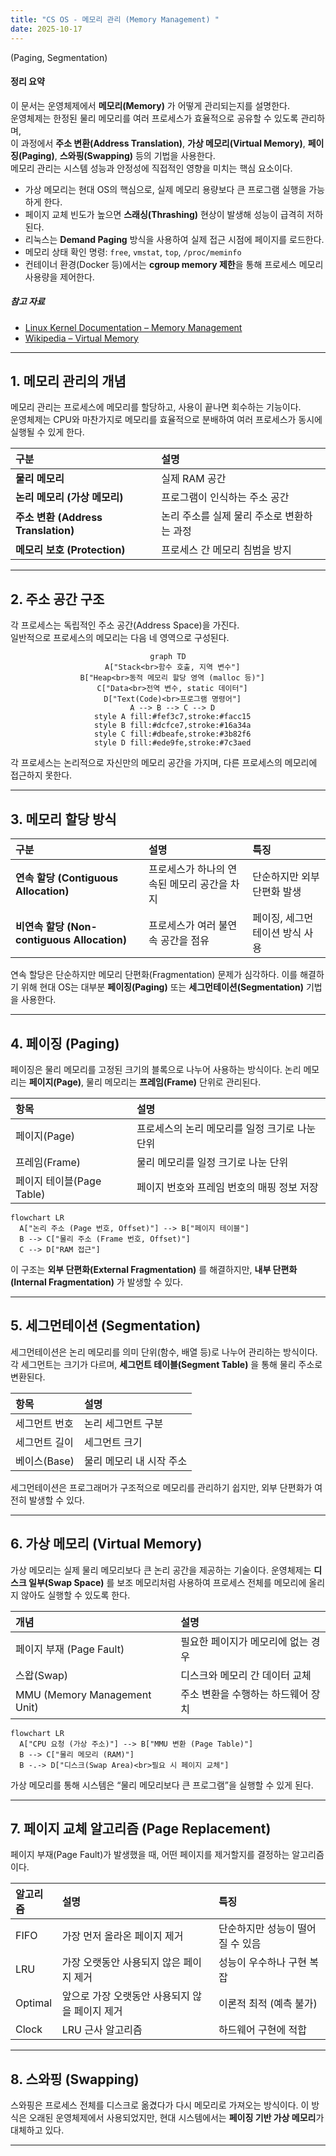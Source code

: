 ```yaml
---
title: "CS OS - 메모리 관리 (Memory Management) "
date: 2025-10-17
---
```

(Paging, Segmentation)


#### 정리 요약

이 문서는 운영체제에서 **메모리(Memory)** 가 어떻게 관리되는지를 설명한다.  
운영체제는 한정된 물리 메모리를 여러 프로세스가 효율적으로 공유할 수 있도록 관리하며,  
이 과정에서 **주소 변환(Address Translation)**, **가상 메모리(Virtual Memory)**, **페이징(Paging)**, **스와핑(Swapping)** 등의 기법을 사용한다.  
메모리 관리는 시스템 성능과 안정성에 직접적인 영향을 미치는 핵심 요소이다.

* 가상 메모리는 현대 OS의 핵심으로, 실제 메모리 용량보다 큰 프로그램 실행을 가능하게 한다.
* 페이지 교체 빈도가 높으면 **스래싱(Thrashing)** 현상이 발생해 성능이 급격히 저하된다.
* 리눅스는 **Demand Paging** 방식을 사용하여 실제 접근 시점에 페이지를 로드한다.
* 메모리 상태 확인 명령: `free`, `vmstat`, `top`, `/proc/meminfo`
* 컨테이너 환경(Docker 등)에서는 **cgroup memory 제한**을 통해 프로세스 메모리 사용량을 제어한다.

##### 참고 자료
* [Linux Kernel Documentation – Memory Management](https://docs.kernel.org/mm/)
* [Wikipedia – Virtual Memory](https://en.wikipedia.org/wiki/Virtual_memory)
---

## 1. 메모리 관리의 개념

메모리 관리는 프로세스에 메모리를 할당하고, 사용이 끝나면 회수하는 기능이다.  
운영체제는 CPU와 마찬가지로 메모리를 효율적으로 분배하여 여러 프로세스가 동시에 실행될 수 있게 한다.

| 구분 | 설명 |
|:--|:--|
| **물리 메모리** | 실제 RAM 공간 |
| **논리 메모리 (가상 메모리)** | 프로그램이 인식하는 주소 공간 |
| **주소 변환 (Address Translation)** | 논리 주소를 실제 물리 주소로 변환하는 과정 |
| **메모리 보호 (Protection)** | 프로세스 간 메모리 침범을 방지 |

---

## 2. 주소 공간 구조

각 프로세스는 독립적인 주소 공간(Address Space)을 가진다.  
일반적으로 프로세스의 메모리는 다음 네 영역으로 구성된다.

<div style="text-align:center;">

```mermaid
graph TD
  A["Stack<br>함수 호출, 지역 변수"]
  B["Heap<br>동적 메모리 할당 영역 (malloc 등)"]
  C["Data<br>전역 변수, static 데이터"]
  D["Text(Code)<br>프로그램 명령어"]
  A --> B --> C --> D
  style A fill:#fef3c7,stroke:#facc15
  style B fill:#dcfce7,stroke:#16a34a
  style C fill:#dbeafe,stroke:#3b82f6
  style D fill:#ede9fe,stroke:#7c3aed
```
</div>

각 프로세스는 논리적으로 자신만의 메모리 공간을 가지며, 다른 프로세스의 메모리에 접근하지 못한다.

---

## 3. 메모리 할당 방식

| 구분                                     | 설명                       | 특징                |
| :------------------------------------- | :----------------------- | :---------------- |
| **연속 할당 (Contiguous Allocation)**      | 프로세스가 하나의 연속된 메모리 공간을 차지 | 단순하지만 외부 단편화 발생   |
| **비연속 할당 (Non-contiguous Allocation)** | 프로세스가 여러 불연속 공간을 점유      | 페이징, 세그먼테이션 방식 사용 |

연속 할당은 단순하지만 메모리 단편화(Fragmentation) 문제가 심각하다.
이를 해결하기 위해 현대 OS는 대부분 **페이징(Paging)** 또는 **세그먼테이션(Segmentation)** 기법을 사용한다.

---

## 4. 페이징 (Paging)

페이징은 물리 메모리를 고정된 크기의 블록으로 나누어 사용하는 방식이다.
논리 메모리는 **페이지(Page)**, 물리 메모리는 **프레임(Frame)** 단위로 관리된다.

| 항목                  | 설명                         |
| :------------------ | :------------------------- |
| 페이지(Page)           | 프로세스의 논리 메모리를 일정 크기로 나눈 단위 |
| 프레임(Frame)          | 물리 메모리를 일정 크기로 나눈 단위       |
| 페이지 테이블(Page Table) | 페이지 번호와 프레임 번호의 매핑 정보 저장   |

```mermaid
flowchart LR
  A["논리 주소 (Page 번호, Offset)"] --> B["페이지 테이블"]
  B --> C["물리 주소 (Frame 번호, Offset)"]
  C --> D["RAM 접근"]
```

이 구조는 **외부 단편화(External Fragmentation)** 를 해결하지만,
**내부 단편화(Internal Fragmentation)** 가 발생할 수 있다.

---

## 5. 세그먼테이션 (Segmentation)

세그먼테이션은 논리 메모리를 의미 단위(함수, 배열 등)로 나누어 관리하는 방식이다.
각 세그먼트는 크기가 다르며, **세그먼트 테이블(Segment Table)** 을 통해 물리 주소로 변환된다.

| 항목        | 설명             |
| :-------- | :------------- |
| 세그먼트 번호   | 논리 세그먼트 구분     |
| 세그먼트 길이   | 세그먼트 크기        |
| 베이스(Base) | 물리 메모리 내 시작 주소 |

세그먼테이션은 프로그래머가 구조적으로 메모리를 관리하기 쉽지만,
외부 단편화가 여전히 발생할 수 있다.

---

## 6. 가상 메모리 (Virtual Memory)

가상 메모리는 실제 물리 메모리보다 큰 논리 공간을 제공하는 기술이다.
운영체제는 **디스크 일부(Swap Space)** 를 보조 메모리처럼 사용하여
프로세스 전체를 메모리에 올리지 않아도 실행할 수 있도록 한다.

| 개념                           | 설명                  |
| :--------------------------- | :------------------ |
| 페이지 부재 (Page Fault)          | 필요한 페이지가 메모리에 없는 경우 |
| 스왑(Swap)                     | 디스크와 메모리 간 데이터 교체   |
| MMU (Memory Management Unit) | 주소 변환을 수행하는 하드웨어 장치 |

```mermaid
flowchart LR
  A["CPU 요청 (가상 주소)"] --> B["MMU 변환 (Page Table)"]
  B --> C["물리 메모리 (RAM)"]
  B -.-> D["디스크(Swap Area)<br>필요 시 페이지 교체"]
```

가상 메모리를 통해 시스템은 “물리 메모리보다 큰 프로그램”을 실행할 수 있게 된다.

---

## 7. 페이지 교체 알고리즘 (Page Replacement)

페이지 부재(Page Fault)가 발생했을 때, 어떤 페이지를 제거할지를 결정하는 알고리즘이다.

| 알고리즘    | 설명                         | 특징                 |
| :------ | :------------------------- | :----------------- |
| FIFO    | 가장 먼저 올라온 페이지 제거           | 단순하지만 성능이 떨어질 수 있음 |
| LRU     | 가장 오랫동안 사용되지 않은 페이지 제거     | 성능이 우수하나 구현 복잡     |
| Optimal | 앞으로 가장 오랫동안 사용되지 않을 페이지 제거 | 이론적 최적 (예측 불가)     |
| Clock   | LRU 근사 알고리즘                | 하드웨어 구현에 적합        |

---

## 8. 스와핑 (Swapping)

스와핑은 프로세스 전체를 디스크로 옮겼다가 다시 메모리로 가져오는 방식이다.
이 방식은 오래된 운영체제에서 사용되었지만, 현대 시스템에서는 **페이징 기반 가상 메모리**가 대체하고 있다.

---

